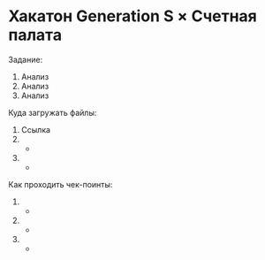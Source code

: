 # Хакатон Generation S × Счетная палата

Задание: 
1. Анализ
2. Анализ
3. Анализ

Куда загружать файлы:
1. Ссылка
2. -
3. -

Как проходить чек-поинты:
1. -
2. -
3. -
